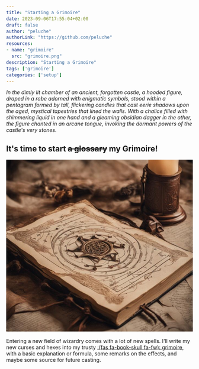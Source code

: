 ```yaml
---
title: "Starting a Grimoire"
date: 2023-09-06T17:55:04+02:00
draft: false
author: "peluche"
authorLink: "https://github.com/peluche"
resources:
- name: "grimoire"
  src: "grimoire.png"
description: "Starting a Grimoire"
tags: ['grimoire']
categories: ['setup']
---
```


*In the dimly lit chamber of an ancient, forgotten castle, a hooded figure, draped in a robe adorned with enigmatic symbols, stood within a pentagram formed by tall, flickering candles that cast eerie shadows upon the aged, mystical tapestries that lined the walls. With a chalice filled with shimmering liquid in one hand and a gleaming obsidian dagger in the other, the figure chanted in an arcane tongue, invoking the dormant powers of the castle's very stones.*

## It's time to start ~~a glossary~~ my Grimoire!

![Grimoire](grimoire.png "Grimoire by stabilityai/stable-diffusion-xl-base-1.0")

Entering a new field of wizardry comes with a lot of new spells. I'll write my new curses and hexes into my trusty [:(fas fa-book-skull fa-fw): grimoire](/grimoire/), with a basic explanation or formula, some remarks on the effects, and maybe some source for future casting.
